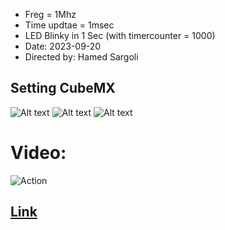- Freg = 1Mhz 
- Time updtae = 1msec
- LED Blinky in 1 Sec (with timercounter = 1000)
- Date: 2023-09-20
-  Directed by: Hamed Sargoli

## Setting CubeMX
![Alt text](https://github.com/hamedsargoli/Example-STM32/blob/master/Timer/Basic/HALL/9%25281%2529/GIF%2520%2526%2520PIC/Cubemx_1.png)
![Alt text](https://github.com/hamedsargoli/Example-STM32/blob/master/Timer/Basic/HALL/9%25281%2529/GIF%2520%2526%2520PIC/Cubemx_2.png)
![Alt text](https://github.com/hamedsargoli/Example-STM32/blob/master/Timer/Basic/HALL/9%25281%2529/GIF%2520%2526%2520PIC/Cubemx_3.png)

# Video:
![Action](https://github.com/hamedsargoli/Example-STM32/blob/master/Timer/Basic/Register/8/Gif/Action.gif)
## [Link](https://github.com/hamedsargoli/Example-STM32/blob/master/Timer/Basic/Register/8/Gif/Action.gif)